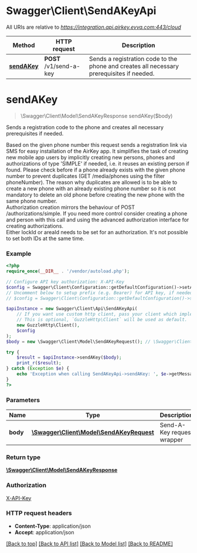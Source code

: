 # Swagger\Client\SendAKeyApi

All URIs are relative to *https://integration.api.airkey.evva.com:443/cloud*

Method | HTTP request | Description
------------- | ------------- | -------------
[**sendAKey**](SendAKeyApi.md#sendAKey) | **POST** /v1/send-a-key | Sends a registration code to the phone and creates all necessary prerequisites if needed.


# **sendAKey**
> \Swagger\Client\Model\SendAKeyResponse sendAKey($body)

Sends a registration code to the phone and creates all necessary prerequisites if needed.

Based on the given phone number this request sends a registration link via SMS for easy installation of the AirKey app. It simplifies the task of creating new mobile app users by implicitly creating new persons, phones and authorizations of type 'SIMPLE' if needed, i.e. it reuses an existing person if found. Please check before if a phone already exists with the given phone number to prevent duplicates (GET /media/phones using the filter phoneNumber). The reason why duplicates are allowed is to be able to create a new phone with an already existing phone number so it is not mandatory to delete an old phone before creating the new phone with the same phone number. <br/>Authorization creation mirrors the behaviour of POST /authorizations/simple. If you need more control consider creating a phone and person with this call and using the advanced authorization interface for creating authorizations. <br/>Either lockId or areaId needs to be set for an authorization. It's not possible to set both IDs at the same time.

### Example
```php
<?php
require_once(__DIR__ . '/vendor/autoload.php');

// Configure API key authorization: X-API-Key
$config = Swagger\Client\Configuration::getDefaultConfiguration()->setApiKey('X-API-Key', 'YOUR_API_KEY');
// Uncomment below to setup prefix (e.g. Bearer) for API key, if needed
// $config = Swagger\Client\Configuration::getDefaultConfiguration()->setApiKeyPrefix('X-API-Key', 'Bearer');

$apiInstance = new Swagger\Client\Api\SendAKeyApi(
    // If you want use custom http client, pass your client which implements `GuzzleHttp\ClientInterface`.
    // This is optional, `GuzzleHttp\Client` will be used as default.
    new GuzzleHttp\Client(),
    $config
);
$body = new \Swagger\Client\Model\SendAKeyRequest(); // \Swagger\Client\Model\SendAKeyRequest | Send-A-Key request wrapper

try {
    $result = $apiInstance->sendAKey($body);
    print_r($result);
} catch (Exception $e) {
    echo 'Exception when calling SendAKeyApi->sendAKey: ', $e->getMessage(), PHP_EOL;
}
?>
```

### Parameters

Name | Type | Description  | Notes
------------- | ------------- | ------------- | -------------
 **body** | [**\Swagger\Client\Model\SendAKeyRequest**](../Model/SendAKeyRequest.md)| Send-A-Key request wrapper |

### Return type

[**\Swagger\Client\Model\SendAKeyResponse**](../Model/SendAKeyResponse.md)

### Authorization

[X-API-Key](../../README.md#X-API-Key)

### HTTP request headers

 - **Content-Type**: application/json
 - **Accept**: application/json

[[Back to top]](#) [[Back to API list]](../../README.md#documentation-for-api-endpoints) [[Back to Model list]](../../README.md#documentation-for-models) [[Back to README]](../../README.md)

